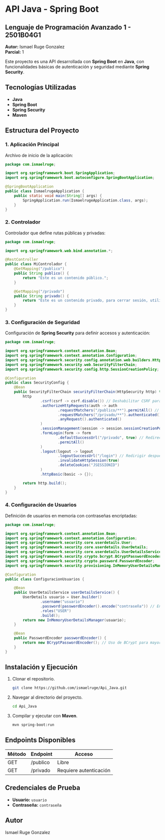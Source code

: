 # API Java - Spring Boot

## Lenguaje de Programación Avanzado 1 - 2501B04G1

**Autor:** Ismael Ruge Gonzalez  
**Parcial:** 1  

Este proyecto es una API desarrollada con **Spring Boot** en **Java**, con funcionalidades básicas de autenticación y seguridad mediante **Spring Security**.

## Tecnologías Utilizadas
- **Java**  
- **Spring Boot**  
- **Spring Security**  
- **Maven**  

## Estructura del Proyecto

### 1. Aplicación Principal
Archivo de inicio de la aplicación:
```java
package com.ismaelruge;

import org.springframework.boot.SpringApplication;
import org.springframework.boot.autoconfigure.SpringBootApplication;

@SpringBootApplication
public class IsmaelrugeApplication {
	public static void main(String[] args) {
		SpringApplication.run(IsmaelrugeApplication.class, args);
	}
}
```

### 2. Controlador
Controlador que define rutas públicas y privadas:
```java
package com.ismaelruge;

import org.springframework.web.bind.annotation.*;

@RestController
public class MiControlador {
    @GetMapping("/publico")
    public String publico() {
        return "Este es un contenido público.";
    }

    @GetMapping("/privado")
    public String privado() {
        return "Este es un contenido privado, para cerrar sesión, utiliza /logout";
    }
}
```

### 3. Configuración de Seguridad
Configuración de **Spring Security** para definir accesos y autenticación:
```java
package com.ismaelruge;

import org.springframework.context.annotation.Bean;
import org.springframework.context.annotation.Configuration;
import org.springframework.security.config.annotation.web.builders.HttpSecurity;
import org.springframework.security.web.SecurityFilterChain;
import org.springframework.security.config.http.SessionCreationPolicy;

@Configuration
public class SecurityConfig {
    @Bean
    public SecurityFilterChain securityFilterChain(HttpSecurity http) throws Exception {
        http
                .csrf(csrf -> csrf.disable()) // Deshabilitar CSRF para pruebas
                .authorizeHttpRequests(auth -> auth
                        .requestMatchers("/publico/**").permitAll() // Permitir acceso público
                        .requestMatchers("/privado/**").authenticated() // Proteger rutas privadas
                        .anyRequest().authenticated()
                )
                .sessionManagement(session -> session.sessionCreationPolicy(SessionCreationPolicy.IF_REQUIRED))
                .formLogin(form -> form
                        .defaultSuccessUrl("/privado", true) // Redirección tras login
                        .permitAll()
                )
                .logout(logout -> logout
                        .logoutSuccessUrl("/login") // Redirigir después del logout
                        .invalidateHttpSession(true)
                        .deleteCookies("JSESSIONID")
                )
                .httpBasic(basic -> {});

        return http.build();
    }
}
```

### 4. Configuración de Usuarios
Definición de usuarios en memoria con contraseñas encriptadas:
```java
package com.ismaelruge;

import org.springframework.context.annotation.Bean;
import org.springframework.context.annotation.Configuration;
import org.springframework.security.core.userdetails.User;
import org.springframework.security.core.userdetails.UserDetails;
import org.springframework.security.core.userdetails.UserDetailsService;
import org.springframework.security.crypto.bcrypt.BCryptPasswordEncoder;
import org.springframework.security.crypto.password.PasswordEncoder;
import org.springframework.security.provisioning.InMemoryUserDetailsManager;

@Configuration
public class ConfiguracionUsuarios {

    @Bean
    public UserDetailsService userDetailsService() {
        UserDetails usuario = User.builder()
                .username("usuario")
                .password(passwordEncoder().encode("contraseña")) // Encriptar la contraseña
                .roles("USER")
                .build();
        return new InMemoryUserDetailsManager(usuario);
    }

    @Bean
    public PasswordEncoder passwordEncoder() {
        return new BCryptPasswordEncoder(); // Uso de BCrypt para mayor seguridad
    }
}
```

## Instalación y Ejecución
1. Clonar el repositorio.
   ```bash
   git clone https://github.com/ismaelruge/Api_Java.git
   ```
2. Navegar al directorio del proyecto.
   ```bash
   cd Api_Java
   ```
3. Compilar y ejecutar con **Maven**.
   ```bash
   mvn spring-boot:run
   ```

## Endpoints Disponibles
| Método | Endpoint   | Acceso |
|---------|-----------|--------|
| GET     | /publico  | Libre  |
| GET     | /privado  | Requiere autenticación |

## Credenciales de Prueba
- **Usuario:** `usuario`
- **Contraseña:** `contraseña`

## Autor
Ismael Ruge Gonzalez